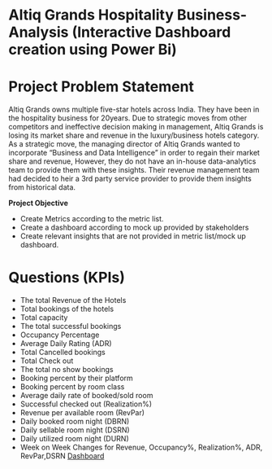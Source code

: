 # Altiq Grands Hospitality Business-Analysis (Interactive Dashboard creation using Power Bi)

# Project Problem Statement
Altiq Grands owns multiple five-star hotels across India. They have been in the hospitality business for 20years. Due to strategic moves from other competitors and ineffective decision making in management, Altiq Grands is losing its market share and revenue in the luxury/business hotels category. As a strategic move, the managing director of Altiq Grands wanted to incorporate “Business and Data Intelligence” in order to regain their market share and revenue, However, they do not have an in-house data-analytics team to provide them with these insights.
Their revenue management team had decided to heir a 3rd party service provider to provide them insights from historical data.

**Project Objective** 
- Create Metrics according to the metric list. 
- Create a dashboard according to mock up provided by stakeholders
- Create relevant insights that are not provided in metric list/mock up dashboard.

# Questions (KPIs)
-	The total Revenue of the Hotels
-	Total bookings of the hotels
-	Total capacity
-	The total successful bookings
-	Occupancy Percentage
-	Average Daily Rating (ADR)
-	Total Cancelled bookings
-	Total Check out
-	The total no show bookings
-	Booking percent by their platform
-	Booking percent by room class
-	Average daily rate of booked/sold room
-	Successful checked out (Realization%)
-	Revenue per available room (RevPar)
-	Daily booked room night (DBRN)
-	Daily sellable room night (DSRN)
-	Daily utilized room night (DURN)
-	Week on Week Changes for Revenue, Occupancy%, Realization%, ADR, RevPar,DSRN <a href = "https://github.com/Saheed25/Altiq-Grands-Hospitality-Business-Analysis-/blob/main/hospitality.pbix"> Dashboard </a>
